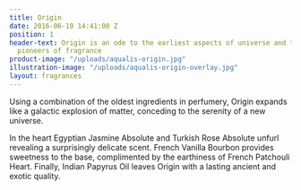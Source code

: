 ```yaml
---
title: Origin
date: 2016-06-10 14:41:00 Z
position: 1
header-text: Origin is an ode to the earliest aspects of universe and the earliest
  pioneers of fragrance
product-image: "/uploads/aqualis-origin.jpg"
illustration-image: "/uploads/aqualis-origin-overlay.jpg"
layout: fragrances
---
```


Using a combination of the oldest ingredients in perfumery, Origin expands like a galactic explosion of matter, conceding to the serenity of a new universe.

In the heart Egyptian Jasmine Absolute and Turkish Rose Absolute unfurl revealing a surprisingly delicate scent. French Vanilla Bourbon provides sweetness to the base, complimented by the earthiness of French Patchouli Heart. Finally, Indian Papyrus Oil leaves Origin with a lasting ancient and exotic quality.